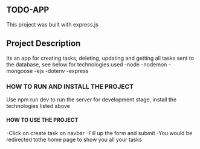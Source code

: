 ## TODO-APP
This project was built with express.js 

## Project Description 
Its an app for creating tasks, deleting, updating and getting all tasks sent to the database, see below for technologies used
-node
-nodemon
-mongoose
-ejs
-dotenv
-express

### HOW TO RUN AND INSTALL THE PROJECT
Use npm run dev to run the server for development stage, install the technologies listed above

#### HOW TO USE THE PROJECT
-Click on create task on navbar
-Fill up the form and submit
-You would be redirected tothe home page to show you all your tasks